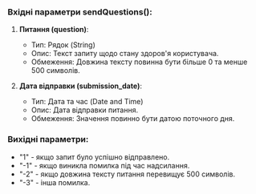 ### Вхідні параметри sendQuestions():
1) **Питання (question)**:
   - Тип: Рядок (String)
   - Опис: Текст запиту щодо стану здоров'я користувача.
   - Обмеження: Довжина тексту повинна бути більше 0 та менше 500 символів.

2) **Дата відправки (submission_date)**:
   - Тип: Дата та час (Date and Time)
   - Опис: Дата відправки питання.
   - Обмеження: Значення повинно бути датою поточного дня.

### Вихідні параметри:
   - "1" - якщо запит було успішно відправлено.
   - "-1" - якщо виникла помилка під час надсилання.
   - "-2" - якщо довжина тексту питання перевищує 500 символів.
   - "-3" - інша помилка.
